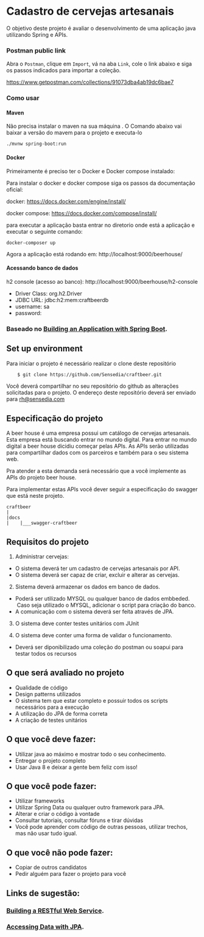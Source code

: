 # Cadastro de cervejas artesanais

O objetivo deste projeto é avaliar o desenvolvimento de uma aplicação java utilizando Spring e APIs.

### Postman public link

Abra o `Postman`, clique em `Import`, vá na aba `Link`, cole o link abaixo e siga os passos 
indicados para importar a coleção.
 
https://www.getpostman.com/collections/91073dba4ab19dc6bae7

### Como usar

#### Maven

Não precisa instalar o maven na sua máquina . O Comando abaixo vai baixar a versão do mavem para o projeto e executa-lo
 ```shell script
./mvnw spring-boot:run
```

#### Docker
Primeiramente é preciso ter o Docker e Docker compose instalado:

Para instalar o docker e docker compose siga os passos da documentação oficial: 

docker: https://docs.docker.com/engine/install/

docker compose: https://docs.docker.com/compose/install/

para executar a aplicação basta entrar no diretorio onde está a aplicação e executar o seguinte comando:

```shell
docker-composer up
```

Agora a aplicação está rodando em: http://localhost:9000/beerhouse/

#### Acessando banco de dados
h2 console (acesso ao banco): http://localhost:9000/beerhouse/h2-console
 - Driver Class: org.h2.Driver
 - JDBC URL: jdbc:h2:mem:craftbeerdb
 - username: sa
 - password: 


### Baseado no [Building an Application with Spring Boot](https://spring.io/guides/gs/spring-boot/).


## Set up environment

Para iniciar o projeto é necessário realizar o clone deste repositório

```bash
    $ git clone https://github.com/Sensedia/craftbeer.git
```

Você deverá compartilhar no seu repositório do github as alterações solicitadas para o projeto. 
O endereço deste repositório deverá ser enviado para rh@sensedia.com

## Especificação do projeto

A beer house é uma empresa possui um catálogo de cervejas artesanais. Esta empresa está buscando entrar no mundo digital.
Para entrar no mundo digital a beer house dicidiu começar pelas APIs. As APIs serão utilizadas para compartilhar dados com os parceiros e também para o seu sistema web.

Pra atender a esta demanda será necessário que a você implemente as APIs do projeto beer house.

Para implementar estas APIs você dever seguir a especificação do swagger que está neste projeto.

    craftbeer
    |
    |docs
    |    |___swagger-craftbeer


## Requisitos do projeto

1. Administrar cervejas: 

- O sistema deverá ter um cadastro de cervejas artesanais por API.<br/>
- O sistema deverá ser capaz de criar, excluir e alterar as cervejas.
   
2. Sistema deverá armazenar os dados em banco de dados. 
 
- Poderá ser utilizado MYSQL ou qualquer banco de dados embbeded.<br/>
  Caso seja utilizado o MYSQL, adicionar o script para criação do banco.
- A comunicação com o sistema deverá ser feita através de JPA.

3. O sistema deve conter testes unitários com JUnit

4. O sistema deve conter uma forma de validar o funcionamento.
   
- Deverá ser diponibilizado uma coleção do postman ou soapui para testar todos os recursos

## O que será avaliado no projeto

- Qualidade de código
- Design patterns utilizados
- O sistema tem que estar completo e possuir todos os scripts necessários para a execução
- A utilização do JPA de forma correta
- A criação de testes unitários

## O que você deve fazer:

- Utilizar java ao máximo e mostrar todo o seu conhecimento.
- Entregar o projeto completo
- Usar Java 8 e deixar a gente bem feliz com isso!

## O que você pode fazer:

- Utilizar frameworks
- Utilizar Spring Data ou qualquer outro framework para JPA.
- Alterar e criar o código à vontade
- Consultar tutoriais, consultar fóruns e tirar dúvidas
- Você pode aprender com código de outras pessoas, utilizar trechos, mas não usar tudo igual.

## O que você não pode fazer:

- Copiar de outros candidatos
- Pedir alguém para fazer o projeto para você

## Links de sugestão:

### [Building a RESTful Web Service](https://spring.io/guides/gs/rest-service/).
### [Accessing Data with JPA](https://spring.io/guides/gs/accessing-data-jpa/).
